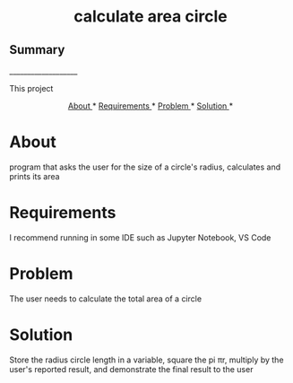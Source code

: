 <h1 align="center"> calculate area circle </h1>

<h2> Summary </h2> 
___________________
<p> This project </p>
<p align="center">
    <a href= "#About">About </a> *
    <a href= "#Requirements">Requirements </a> *
    <a href= "#Problem">Problem </a> *
    <a href= "#Solution">Solution </a> *
</p>

# About
<p> program that asks the user for the size of a circle's radius, calculates and prints its area </p>

# Requirements
<p> I recommend running in some IDE such as Jupyter Notebook, VS Code </p>

# Problem
<p> The user needs to calculate the total area of a circle </p>

# Solution
<p> Store the radius circle length in a variable, square the pi πr, multiply by the user's reported result, and demonstrate the final result to the user </p>